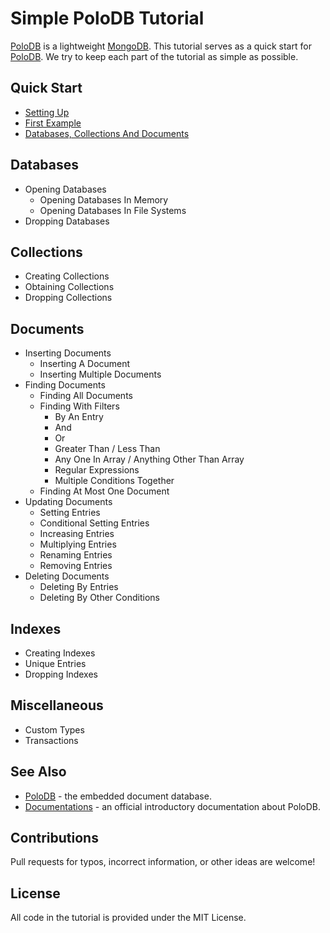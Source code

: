 # Simple PoloDB Tutorial

[PoloDB](https://github.com/PoloDB/PoloDB) is a lightweight [MongoDB](https://www.mongodb.com/).
This tutorial serves as a quick start for [PoloDB](https://github.com/PoloDB/PoloDB).
We try to keep each part of the tutorial as simple as possible.

## Quick Start

* [Setting Up](./tutorial/setting_up.md)
* [First Example](./tutorial/first_example.md)
* [Databases, Collections And Documents](./tutorial/databases_collections_and_documents.md)

## Databases

* Opening Databases
  * Opening Databases In Memory
  * Opening Databases In File Systems
* Dropping Databases

## Collections

* Creating Collections
* Obtaining Collections
* Dropping Collections

## Documents

* Inserting Documents
  * Inserting A Document
  * Inserting Multiple Documents
* Finding Documents
  * Finding All Documents
  * Finding With Filters
    * By An Entry
    * And
    * Or
    <!-- * Not Equal -->
    * Greater Than / Less Than
    * Any One In Array / Anything Other Than Array
    * Regular Expressions
    * Multiple Conditions Together
  * Finding At Most One Document
* Updating Documents
  * Setting Entries
  * Conditional Setting Entries
  * Increasing Entries
  * Multiplying Entries
  * Renaming Entries
  * Removing Entries
* Deleting Documents
  * Deleting By Entries
  * Deleting By Other Conditions

## Indexes

* Creating Indexes
* Unique Entries
* Dropping Indexes

## Miscellaneous

* Custom Types
* Transactions

## See Also

* [PoloDB](https://github.com/PoloDB/PoloDB) - the embedded document database.
* [Documentations](https://www.polodb.org/docs) - an official introductory documentation about PoloDB.

## Contributions

Pull requests for typos, incorrect information, or other ideas are welcome!

## License

All code in the tutorial is provided under the MIT License.
